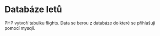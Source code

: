 # Databáze letů

PHP vytvoří tabulku flights. Data se berou z databáze do které se přihlašuji pomocí mysqli.